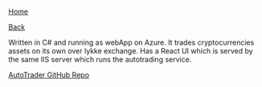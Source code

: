 [Home](/)

[Back](../index.md)

Written in C# and running as webApp on Azure. It trades cryptocurrencies assets on its own over lykke exchange.
Has a React UI which is served by the same IIS server which runs the autotrading service. 

[AutoTrader GitHub Repo](https://github.com/joelnewcom/AutoTrader)
 